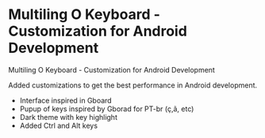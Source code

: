 # Multiling O Keyboard - Customization for Android Development

Multiling O Keyboard - Customization for Android Development

Added customizations to get the best performance in Android development.

- Interface inspired in Gboard
- Pupup of keys inspired by Gborad for PT-br (ç,ã, etc)
- Dark theme with key highlight
- Added Ctrl and Alt keys

